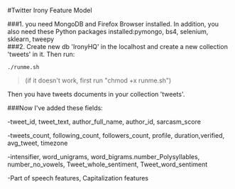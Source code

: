 #Twitter Irony Feature Model

###1. you need MongoDB and Firefox Browser installed. In addition, you also need these Python packages installed:pymongo, bs4, selenium, sklearn, tweepy  
###2. Create new db 'IronyHQ' in the localhost and create a new collection 'tweets' in it. Then run: 
```
./runme.sh
```      
>(if it doesn't work, first run "chmod +x runme.sh") 

Then you have tweets documents in your collection 'tweets'.

###Now I've added these fields:

-tweet_id, tweet_text, author_full_name, author_id, sarcasm_score  

-tweets_count, following_count, followers_count, profile, duration,verified, avg_tweet, timezone

-intensifier, word_unigrams, word_bigrams.number_Polysyllables, number_no_vowels, Tweet_whole_sentiment, Tweet_word_sentiment

-Part of speech features, Capitalization features


